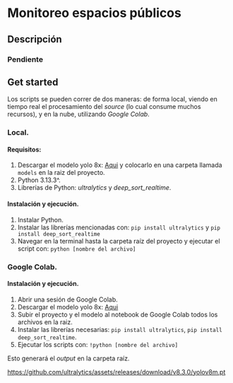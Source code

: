 # Monitoreo espacios públicos

## Descripción
### Pendiente

## Get started

Los scripts se pueden correr de dos maneras: de forma local, viendo en tiempo real el procesamiento del *source* (lo cual consume muchos recursos), y en la nube, utilizando *Google Colab*.

### Local.
#### Requisitos:
1. Descargar el modelo yolo 8x: [Aqui](https://github.com/ultralytics/assets/releases/download/v8.3.0/yolov8m.pt) y colocarlo en una carpeta llamada `models` en la raiz del proyecto.
2. Python 3.13.3^.
3. Librerías de Python: *ultralytics* y *deep_sort_realtime*.

#### Instalación y ejecución.
1. Instalar Python.
2. Instalar las librerías mencionadas con: `pip install ultralytics` y `pip install deep_sort_realtime`
3. Navegar en la terminal hasta la carpeta raíz del proyecto y ejecutar el script con: `python [nombre del archivo]`

### Google Colab.
#### Instalación y ejecución.
1. Abrir una sesión de Google Colab.
2. Descargar el modelo yolo 8x: [Aqui](https://github.com/ultralytics/assets/releases/download/v8.3.0/yolov8x.pt)
2. Subir el proyecto y el modelo al notebook de Google Colab todos los archivos en la raiz.
3. Instalar las librerías necesarias: `pip install ultralytics`, `pip install deep_sort_realtime`.
4. Ejecutar los scripts con: `!python [nombre del archivo]`

Esto generará el *output* en la carpeta raíz.

https://github.com/ultralytics/assets/releases/download/v8.3.0/yolov8m.pt


